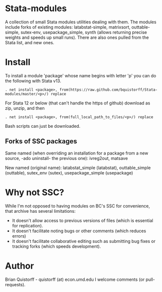 Stata-modules
=============

A collection of small Stata modules utilities dealing with them. The modules include forks of existing modules: latabstat-simple, matrixsort, outtable-simple, sutex-env, usepackage_simple, synth (allows returning precise weights and speeds up small runs). There are also ones pulled from the Stata list, and new ones.

Install
=======

To install a module 'package' whose name begins with letter 'p' you can do the following with Stata v13.

```
. net install <package>, from(https://raw.github.com/bquistorff/Stata-modules/master/<p>/) replace
```

For Stata 12 or below (that can't handle the https of github) download as zip, unzip, and then 

```
. net install <package>, from(full_local_path_to_files/<p>/) replace
```

Bash scripts can just be downloaded.

Forks of SSC packages
---------------------
Same named (when overriding an installation for a package from a new source, -ado uninstall- the previous one): ivreg2out, matsave

New named (original name): latabstat_simple (latabstat), outtable_simple (outtable), sutex_env (sutex), usepackage_simple (usepackage)

Why not SSC?
=======

While I'm not opposed to having modules on BC's SSC for convenience, that archive has several limitations:
* It doesn't allow access to previous versions of files (which is essential for replication). 
* It doesn't facilitate noting bugs or other comments (which reduces errors)
* It doesn't facilitate collaborative editing such as submitting bug fixes or tracking forks (which speeds development).


Author
=======
Brian Quistorff - quistorff (at) econ.umd.edu
I welcome comments (or pull-requests).
